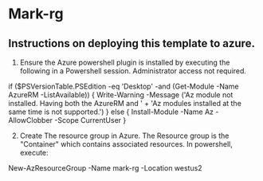 # Mark-rg

## Instructions on deploying this template to azure.

1.  Ensure the Azure powershell plugin is installed by executing the following in a Powershell session.   Administrator access not required.

if ($PSVersionTable.PSEdition -eq 'Desktop' -and (Get-Module -Name AzureRM -ListAvailable)) {
    Write-Warning -Message ('Az module not installed. Having both the AzureRM and ' +
      'Az modules installed at the same time is not supported.')
} else {
    Install-Module -Name Az -AllowClobber -Scope CurrentUser
}


2.  Create The resource group in Azure.   The Resource group is the "Container" which contains associated resources.  In powershell, execute:

New-AzResourceGroup -Name mark-rg -Location westus2





